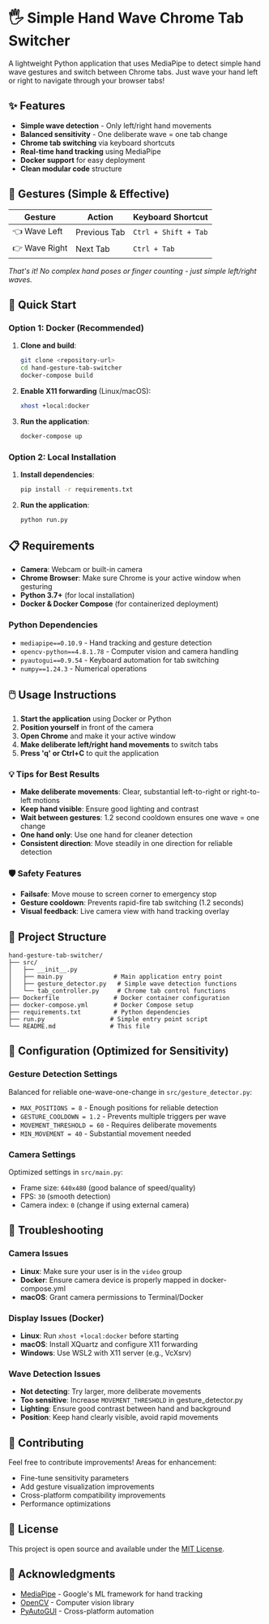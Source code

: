 # 🖐️ Simple Hand Wave Chrome Tab Switcher

A lightweight Python application that uses MediaPipe to detect simple hand wave gestures and switch between Chrome tabs. Just wave your hand left or right to navigate through your browser tabs!

## ✨ Features

- **Simple wave detection** - Only left/right hand movements
- **Balanced sensitivity** - One deliberate wave = one tab change  
- **Chrome tab switching** via keyboard shortcuts
- **Real-time hand tracking** using MediaPipe
- **Docker support** for easy deployment
- **Clean modular code** structure

## 🎯 Gestures (Simple & Effective)

| Gesture | Action | Keyboard Shortcut |
|---------|--------|------------------|
| 👈 Wave Left | Previous Tab | `Ctrl + Shift + Tab` |
| 👉 Wave Right | Next Tab | `Ctrl + Tab` |

*That's it! No complex hand poses or finger counting - just simple left/right waves.*

## 🚀 Quick Start

### Option 1: Docker (Recommended)

1. **Clone and build**:
   ```bash
   git clone <repository-url>
   cd hand-gesture-tab-switcher
   docker-compose build
   ```

2. **Enable X11 forwarding** (Linux/macOS):
   ```bash
   xhost +local:docker
   ```

3. **Run the application**:
   ```bash
   docker-compose up
   ```

### Option 2: Local Installation

1. **Install dependencies**:
   ```bash
   pip install -r requirements.txt
   ```

2. **Run the application**:
   ```bash
   python run.py
   ```

## 📋 Requirements

- **Camera**: Webcam or built-in camera
- **Chrome Browser**: Make sure Chrome is your active window when gesturing
- **Python 3.7+** (for local installation)
- **Docker & Docker Compose** (for containerized deployment)

### Python Dependencies

- `mediapipe==0.10.9` - Hand tracking and gesture detection
- `opencv-python==4.8.1.78` - Computer vision and camera handling
- `pyautogui==0.9.54` - Keyboard automation for tab switching
- `numpy==1.24.3` - Numerical operations

## 🖱️ Usage Instructions

1. **Start the application** using Docker or Python
2. **Position yourself** in front of the camera
3. **Open Chrome** and make it your active window
4. **Make deliberate left/right hand movements** to switch tabs
5. **Press 'q' or Ctrl+C** to quit the application

### 💡 Tips for Best Results

- **Make deliberate movements**: Clear, substantial left-to-right or right-to-left motions
- **Keep hand visible**: Ensure good lighting and contrast  
- **Wait between gestures**: 1.2 second cooldown ensures one wave = one change
- **One hand only**: Use one hand for cleaner detection
- **Consistent direction**: Move steadily in one direction for reliable detection

### 🛡️ Safety Features

- **Failsafe**: Move mouse to screen corner to emergency stop
- **Gesture cooldown**: Prevents rapid-fire tab switching (1.2 seconds)
- **Visual feedback**: Live camera view with hand tracking overlay

## 📁 Project Structure

```
hand-gesture-tab-switcher/
├── src/
│   ├── __init__.py
│   ├── main.py              # Main application entry point
│   ├── gesture_detector.py   # Simple wave detection functions
│   └── tab_controller.py     # Chrome tab control functions
├── Dockerfile               # Docker container configuration
├── docker-compose.yml       # Docker Compose setup
├── requirements.txt         # Python dependencies
├── run.py                  # Simple entry point script
└── README.md               # This file
```

## 🔧 Configuration (Optimized for Sensitivity)

### Gesture Detection Settings

Balanced for reliable one-wave-one-change in `src/gesture_detector.py`:

- `MAX_POSITIONS = 8` - Enough positions for reliable detection
- `GESTURE_COOLDOWN = 1.2` - Prevents multiple triggers per wave
- `MOVEMENT_THRESHOLD = 60` - Requires deliberate movements
- `MIN_MOVEMENT = 40` - Substantial movement needed

### Camera Settings

Optimized settings in `src/main.py`:

- Frame size: `640x480` (good balance of speed/quality)
- FPS: `30` (smooth detection)
- Camera index: `0` (change if using external camera)

## 🐛 Troubleshooting

### Camera Issues
- **Linux**: Make sure your user is in the `video` group
- **Docker**: Ensure camera device is properly mapped in docker-compose.yml
- **macOS**: Grant camera permissions to Terminal/Docker

### Display Issues (Docker)
- **Linux**: Run `xhost +local:docker` before starting
- **macOS**: Install XQuartz and configure X11 forwarding
- **Windows**: Use WSL2 with X11 server (e.g., VcXsrv)

### Wave Detection Issues
- **Not detecting**: Try larger, more deliberate movements
- **Too sensitive**: Increase `MOVEMENT_THRESHOLD` in gesture_detector.py
- **Lighting**: Ensure good contrast between hand and background
- **Position**: Keep hand clearly visible, avoid rapid movements

## 🤝 Contributing

Feel free to contribute improvements! Areas for enhancement:

- Fine-tune sensitivity parameters
- Add gesture visualization improvements
- Cross-platform compatibility improvements
- Performance optimizations

## 📝 License

This project is open source and available under the [MIT License](LICENSE).

## 🙏 Acknowledgments

- [MediaPipe](https://mediapipe.dev/) - Google's ML framework for hand tracking
- [OpenCV](https://opencv.org/) - Computer vision library
- [PyAutoGUI](https://pyautogui.readthedocs.io/) - Cross-platform automation 